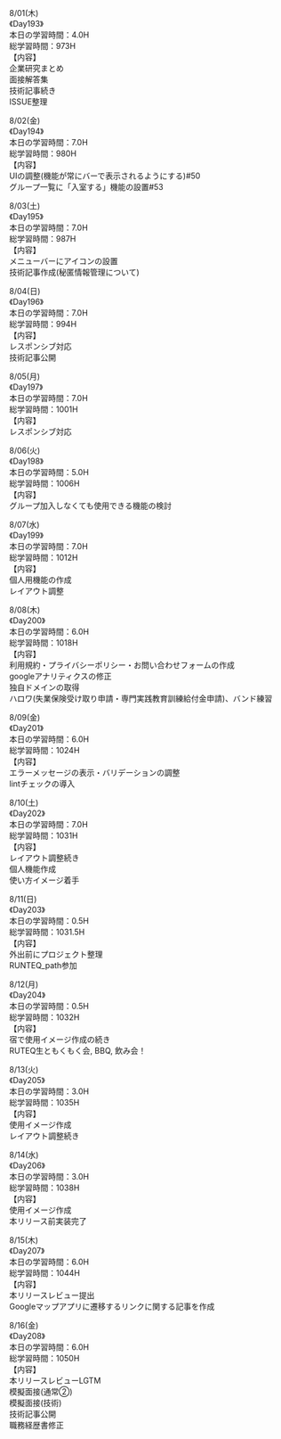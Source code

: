 8/01(木)<br>
《Day193》<br>
本日の学習時間：4.0H<br>
総学習時間：973H<br>
【内容】<br>
企業研究まとめ<br>
面接解答集<br>
技術記事続き<br>
ISSUE整理<br>

8/02(金)<br>
《Day194》<br>
本日の学習時間：7.0H<br>
総学習時間：980H<br>
【内容】<br>
UIの調整(機能が常にバーで表示されるようにする)#50<br>
グループ一覧に「入室する」機能の設置#53<br>

8/03(土)<br>
《Day195》<br>
本日の学習時間：7.0H<br>
総学習時間：987H<br>
【内容】<br>
メニューバーにアイコンの設置<br>
技術記事作成(秘匿情報管理について)<br>

8/04(日)<br>
《Day196》<br>
本日の学習時間：7.0H<br>
総学習時間：994H<br>
【内容】<br>
レスポンシブ対応<br>
技術記事公開<br>

8/05(月)<br>
《Day197》<br>
本日の学習時間：7.0H<br>
総学習時間：1001H<br>
【内容】<br>
レスポンシブ対応<br>

8/06(火)<br>
《Day198》<br>
本日の学習時間：5.0H<br>
総学習時間：1006H<br>
【内容】<br>
グループ加入しなくても使用できる機能の検討<br>

8/07(水)<br>
《Day199》<br>
本日の学習時間：7.0H<br>
総学習時間：1012H<br>
【内容】<br>
個人用機能の作成<br>
レイアウト調整<br>

8/08(木)<br>
《Day200》<br>
本日の学習時間：6.0H<br>
総学習時間：1018H<br>
【内容】<br>
利用規約・プライバシーポリシー・お問い合わせフォームの作成<br>
googleアナリティクスの修正<br>
独自ドメインの取得<br>
ハロワ(失業保険受け取り申請・専門実践教育訓練給付金申請)、バンド練習<br>

8/09(金)<br>
《Day201》<br>
本日の学習時間：6.0H<br>
総学習時間：1024H<br>
【内容】<br>
エラーメッセージの表示・バリデーションの調整<br>
lintチェックの導入<br>

8/10(土)<br>
《Day202》<br>
本日の学習時間：7.0H<br>
総学習時間：1031H<br>
【内容】<br>
レイアウト調整続き<br>
個人機能作成<br>
使い方イメージ着手<br>

8/11(日)<br>
《Day203》<br>
本日の学習時間：0.5H<br>
総学習時間：1031.5H<br>
【内容】<br>
外出前にプロジェクト整理<br>
RUNTEQ_path参加<br>

8/12(月)<br>
《Day204》<br>
本日の学習時間：0.5H<br>
総学習時間：1032H<br>
【内容】<br>
宿で使用イメージ作成の続き<br>
RUTEQ生ともくもく会, BBQ, 飲み会！<br>

8/13(火)<br>
《Day205》<br>
本日の学習時間：3.0H<br>
総学習時間：1035H<br>
【内容】<br>
使用イメージ作成<br>
レイアウト調整続き<br>

8/14(水)<br>
《Day206》<br>
本日の学習時間：3.0H<br>
総学習時間：1038H<br>
【内容】<br>
使用イメージ作成<br>
本リリース前実装完了<br>

8/15(木)<br>
《Day207》<br>
本日の学習時間：6.0H<br>
総学習時間：1044H<br>
【内容】<br>
本リリースレビュー提出<br>
Googleマップアプリに遷移するリンクに関する記事を作成<br>

8/16(金)<br>
《Day208》<br>
本日の学習時間：6.0H<br>
総学習時間：1050H<br>
【内容】<br>
本リリースレビューLGTM<br>
模擬面接(通常②)<br>
模擬面接(技術)<br>
技術記事公開<br>
職務経歴書修正<br>
